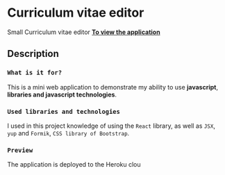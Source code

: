 # Curriculum vitae editor

Small Curriculum vitae editor **[To view the application](https://justedlevcvapp.herokuapp.com/)**

## Description

### `What is it for?`

This is a mini web application to demonstrate my ability to use **javascript**, **libraries and javascript technologies**.

### `Used libraries and technologies`

I used in this project knowledge of using the `React` library, as well as `JSX`, `yup` and `Formik`, `CSS library of Bootstrap`.

### `Preview`

The application is deployed to the Heroku clou